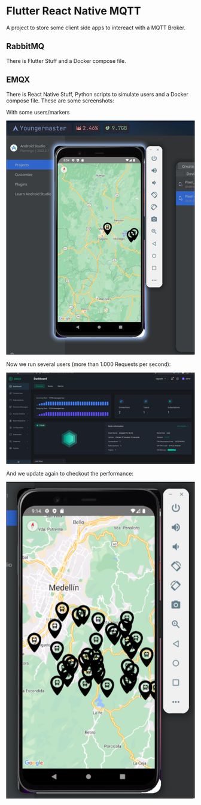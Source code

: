 # Flutter React Native MQTT

A project to store some client side apps to intereact with a MQTT Broker.

## RabbitMQ

There is Flutter Stuff and a Docker compose file.

## EMQX

There is React Native Stuff, Python scripts to simulate users and a Docker compose file. These are some screenshots:

With some users/markers

![Image 1](./Assets/1.png)

Now we run several users (more than 1.000 Requests per second):

![Image 2](./Assets/2.jpeg)

And we update again to checkout the performance:

![Image 3](./Assets/3.png)